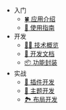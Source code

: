 <!--
 * @Author: fzf404
 * @Date: 2022-08-15 19:23:45
 * @LastEditors: fzf404 nmdfzf404@163.com
 * @LastEditTime: 2022-10-16 22:23:01
 * @Description: 文档设置
-->

- 入门
  - [🍀 应用介绍](/ 'Monit')
  - [🧭 使用指南](zh/01-guide '使用指南')
- 开发
  - [👨‍💻 技术概览](zh/02-summary '技术概览')
  - [📝 开发文档](zh/03-develop '开发文档')
  - [📦 功能封装](zh/04-api '功能封装')
- 实战
  - [🧩 插件开发](zh/05-plugin '插件开发')
  - [🌈 主题开发](zh/06-theme '主题开发')
  - [🏞️ 布局开发](zh/07-layout '布局开发')
